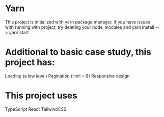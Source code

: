 # Yarn
This project is initialized with yarn package manager. If you have issues with running with project, try deleting your node_modules and yarn install --> yarn start

# Additional to basic case study, this project has:
Loading (a low level)
Pagination (limit = 8)
Responsive design

# This project uses
TypeScript
React
TailwindCSS
